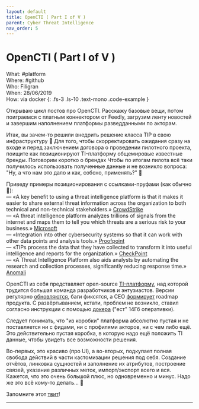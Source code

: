```yaml
---
layout: default
title: OpenCTI ( Part I of V )
parent: Cyber Threat Intelligence
nav_order: 5
---
```

# OpenCTI ( Part I of V )

What: #platform\
Where: #github\
Who: Filigran\
When: 28/06/2019\
How: via docker
{: .fs-3 .ls-10 .text-mono .code-example }

Открываю цикл постов про OpenCTI. Расскажу базовые вещи, потом поиграемся с платным коннектором от Feedly, загрузим ленту новостей и завершим наполнением платформы разведданными по акторам.

Итак, вы зачем-то решили внедрить решение класса TIP в свою инфраструктуру 🏦
Для того, чтобы скорректировать ожидания сразу на входе и перед заключением договора о проведении пилотного проекта, поищите как позиционируют TI-платформу общемировые известные бренды. Поговорим коротко о брендах Чтобы по итогам пилота всё таки получилось использовать полученные данные и не возникло вопроса: "Ну, а что нам это дало и как, собсно, применять?" 📘

Приведу примеры позиционирования с ссылками-пруфами (как обычно 🙂):\
 — «A key benefit to using a threat intelligence platform is that it makes it easier to share external threat information across the organization to both technical and non-technical stakeholders.» [CrowdStrike]\
 — «A threat intelligence platform analyzes trillions of signals from the internet and maps them to tell you which threats are a serious risk to your business.» [Microsoft]\
 — «Integration into other cybersecurity systems so that it can work with other data points and analysis tools.» [Proofpoint]\
 — «TIPs process the data that they have collected to transform it into useful intelligence and reports for the organization.» [CheckPoint]\
 — «A Threat Intelligence Platform also aids analysts by automating the research and collection processes, significantly reducing response time.» [Anomali]

OpenCTI из себя представляет open-source [TI-платформу], над которой трудится большая команда разработчиков и энтузиастов. Версии регулярно [обновляются], баги фиксятся, а CEO [формирует] roadmap продукта. С развёртыванием, кстати, проблем не возникло, ставил согласно инструкции с помощью [докера] ("ест" 14Гб оперативки). 

Следует понимать, что "из коробки" платформа абсолютно пустая и не поставляется ни с фидами, ни с профилями акторов, ни с чем либо ещё. Это действительно пустая коробка, в которую надо ещё положить TI данные, чтобы увидеть все возможности решения.

Во-первых, это красиво (про UI), а во-вторых, подкупает полная свобода действий в части кастомизации решения под себя. Создание отчётов, линковка сущностей и заполнение их атрибутов, построение связей, указание различных меток, импорт/экспорт всего и вся. Кажется, что это очень большой плюс, но одновременно и минус. Надо же это всё кому-то делать... 🥲

Запомните этот [твит]! 

----
[CrowdStrike]:https://www.crowdstrike.com/cybersecurity-101/threat-intelligence/threat-intelligence-platforms/
[Microsoft]:https://www.microsoft.com/en-us/security/business/security-101/what-is-cyber-threat-intelligence
[Proofpoint]:https://www.proofpoint.com/au/threat-reference/threat-intelligence
[CheckPoint]:https://www.checkpoint.com/cyber-hub/cyber-security/what-is-a-threat-intelligence-platform-tip/
[Anomali]:https://www.anomali.com/resources/what-is-a-tip
[TI-платформу]:https://github.com/OpenCTI-Platform/opencti
[обновляются]:https://github.com/OpenCTI-Platform/opencti/releases
[формирует]:https://github.com/OpenCTI-Platform/opencti/issues/2864
[докера]:https://docs.opencti.io/latest/deployment/installation/#using-docker
[твит]:https://twitter.com/WeaselSec/status/1722623620277833896